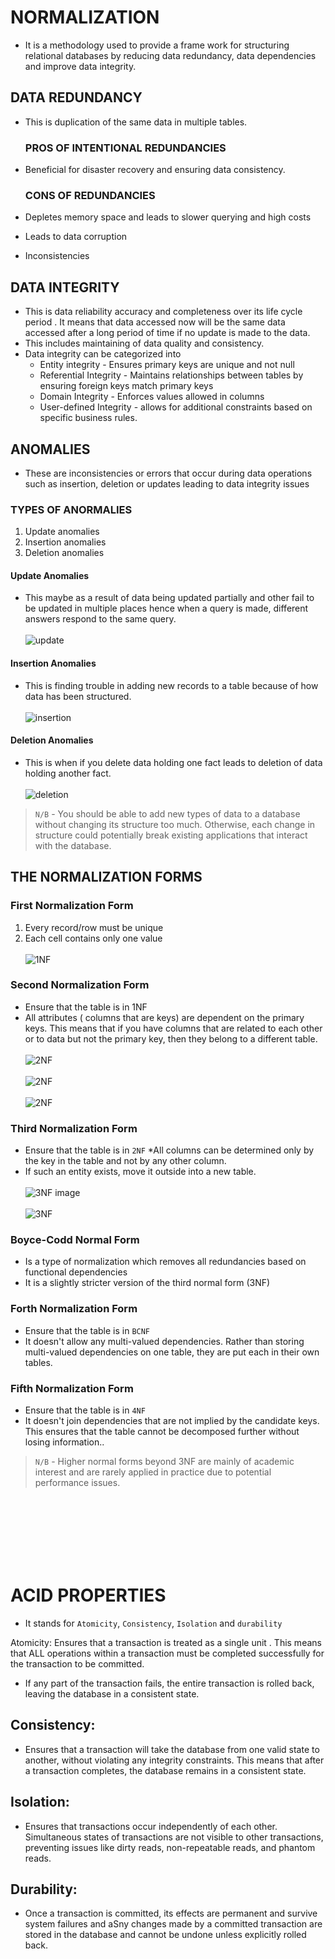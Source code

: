 # NORMALIZATION

* It is a methodology used to provide a frame work for structuring relational databases by reducing data redundancy, data dependencies and improve data integrity.

## DATA REDUNDANCY
* This is duplication of the same data in multiple tables.

  ### PROS OF INTENTIONAL REDUNDANCIES
-  Beneficial for disaster recovery and ensuring data consistency.

   ### CONS OF REDUNDANCIES
- Depletes memory space and leads to slower querying and high costs
- Leads to data corruption
- Inconsistencies

## DATA INTEGRITY
* This is data reliability accuracy and completeness over its life cycle period . It means that data accessed now will be the same data accessed after a long period of time if no update is made to the data.
* This includes maintaining of data quality and consistency.
* Data integrity can be categorized into
  - Entity integrity - Ensures primary keys are unique and not null
  - Referential Integrity - Maintains relationships between tables by ensuring foreign keys match primary keys
  - Domain Integrity - Enforces values allowed in columns
  - User-defined Integrity - allows for additional constraints based on specific business rules.

## ANOMALIES 
* These are inconsistencies or errors that occur during data operations such as insertion, deletion or updates leading to  data integrity issues

 ### TYPES OF ANORMALIES
1. Update anomalies
1. Insertion anomalies
1. Deletion anomalies

#### Update Anomalies
-  This maybe as a result of data being updated partially and other fail  to be updated in multiple places hence when a query is made, different answers respond to the same query.
<br></br>
![update](./Update-Anomaly.jpg)

#### Insertion Anomalies
- This is finding trouble in adding new records to a table because of how data has been structured.
<br></br>
![insertion](./InsertAnomaly.jpg)

#### Deletion Anomalies
- This is when if you delete data holding one fact leads to deletion of data holding another fact.
<br></br>
![deletion](./Deletion-Anomaly.webp)
    
> `N/B` -  You should be able to add new types of data to a database without changing its structure too much. Otherwise, each change in structure could potentially break existing applications that interact with the database.

## THE NORMALIZATION FORMS
### First Normalization Form
1.  Every record/row must be unique
1. Each cell contains only one value
<br></br>
![1NF](FirstNormalFormDataExample-1.webp)
### Second Normalization Form
* Ensure that the table is in 1NF
*  All attributes ( columns that are keys) are dependent on the primary keys. This means that if you have columns that are related to each other or to data but not the primary key, then they belong to a different table.
<br></br>
![2NF](SecondNormalFormSampleData1.png)
<br></br>
![2NF](2NF%20DATA%202.png)
<br></br>
![2NF](SecondNormalFormSampleData3.png)

### Third Normalization Form
* Ensure that the table is in `2NF`
*All columns can be determined only by the key in the table and not by any other column.
* If such an entity exists, move it outside into a new table.
<br></br>
![3NF image](ThirdNormalFormSampleData1.png)
<br></br>
![3NF](ThirdNormalFormSampleData2.png)

### Boyce-Codd Normal Form
*  Is a type of normalization which removes all redundancies based on functional dependencies
*  It is a slightly stricter version of the third normal form (3NF)

### Forth Normalization Form
* Ensure that the table is in `BCNF`
* It doesn't allow any multi-valued dependencies. Rather than storing multi-valued dependencies on one table, they are put each in their own tables.

### Fifth Normalization Form
* Ensure that the table is in `4NF`
* It doesn't  join dependencies that are not implied by the candidate keys. This ensures that the table cannot be decomposed further without losing information..


> `N/B` - Higher normal forms beyond 3NF are mainly of academic interest and are rarely applied in practice due to potential performance issues.

<br></br><br></br><br></br>
# ACID PROPERTIES
* It stands for `Atomicity`, `Consistency`, `Isolation` and `durability`

Atomicity: Ensures that a transaction is treated as a single unit . This means that ALL operations within a transaction must be completed successfully for the transaction to be committed.
* If any part of the transaction fails, the entire transaction is rolled back, leaving the database in a consistent state.

## Consistency:
+ Ensures that a transaction will take the database from one valid state to another, without violating any integrity constraints. This means that after a transaction completes, the database remains in a consistent state.

## Isolation:
+ Ensures that transactions occur independently of each other. Simultaneous states of transactions are not visible to other transactions, preventing issues like dirty reads, non-repeatable reads, and phantom reads.

## Durability:
+ Once a transaction is committed, its effects are permanent and survive system failures and aSny changes made by a committed transaction are stored in the database and cannot be undone unless explicitly rolled back.
